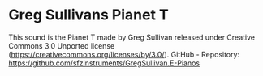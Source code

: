 # Greg Sullivans Pianet T

This sound is the Pianet T made by Greg Sullivan released under Creative Commons 3.0 Unported license (https://creativecommons.org/licenses/by/3.0/).
GitHub - Repository: https://github.com/sfzinstruments/GregSullivan.E-Pianos